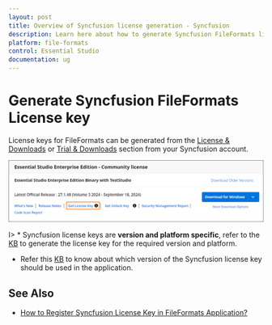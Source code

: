 ```yaml
---
layout: post
title: Overview of Syncfusion license generation - Syncfusion
description: Learn here about how to generate Syncfusion FileFormats license key for syncfusion FileFormats application for license validation.
platform: file-formats
control: Essential Studio
documentation: ug
---
```


# Generate Syncfusion FileFormats License key

License keys for FileFormats can be generated from the [License & Downloads](https://syncfusion.com/account/downloads) or [Trial & Downloads](https://www.syncfusion.com/account/manage-trials/downloads) section from your Syncfusion account. 

![Get License Key](licensing-images/generate-license.png)

I> * Syncfusion license keys are **version and platform specific**, refer to the [KB](https://www.syncfusion.com/kb/8976/how-to-generate-license-key-for-licensed-products) to generate the license key for the required version and platform.
* Refer this [KB](https://www.syncfusion.com/kb/8951/which-version-syncfusion-license-key-should-i-use-in-my-application) to know about which version of the Syncfusion license key should be used in the application.


## See Also

* [How to Register Syncfusion License Key in FileFormats Application?](https://help.syncfusion.com/file-formats/licensing/registering-license-keys)